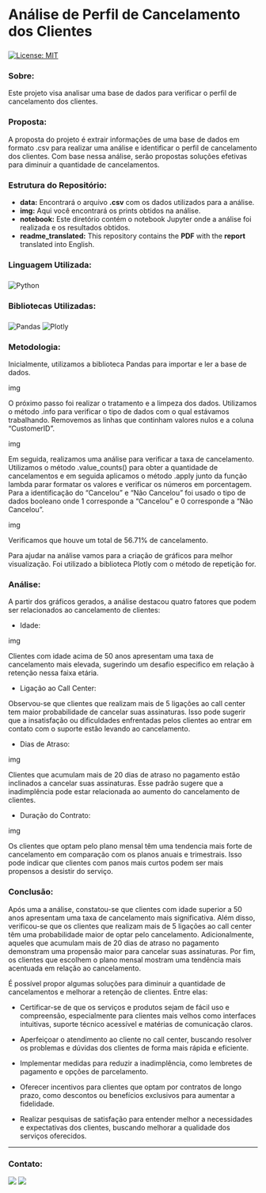 # Análise de Perfil de Cancelamento dos Clientes

###
[![License: MIT](https://img.shields.io/badge/License-MIT-black.svg)](https://opensource.org/licenses/MIT) 

### Sobre:

Este projeto visa analisar uma base de dados para verificar o perfil de cancelamento dos clientes.

### Proposta:

A proposta do projeto é extrair informações de uma base de dados em formato .csv para realizar uma análise e identificar o perfil de cancelamento dos clientes. Com base nessa análise, serão propostas soluções efetivas para diminuir a quantidade de cancelamentos.

### Estrutura do Repositório:
- <strong>data:</strong> Encontrará o arquivo **.csv** com os dados utilizados para a análise.
- <strong>img:</strong> Aqui você encontrará os prints obtidos na análise.
- <strong>notebook:</strong> Este diretório contém o notebook Jupyter onde a análise foi realizada e os resultados obtidos.
- <strong>readme_translated:</strong> This repository contains the **PDF** with the **report** translated into English.

### Linguagem Utilizada:
###
![Python](https://img.shields.io/badge/python-3670A0?style=for-the-badge&logo=python&logoColor=white&color=black)

### Bibliotecas Utilizadas:
###
![Pandas](https://img.shields.io/badge/pandas-%23150458.svg?style=for-the-badge&logo=pandas&logoColor=white&color=black) 	![Plotly](https://img.shields.io/badge/Plotly-%233F4F75.svg?style=for-the-badge&logo=plotly&logoColor=white&color=black)

### Metodologia:

Inicialmente, utilizamos a biblioteca Pandas para importar e ler a base de dados.

img

O próximo passo foi realizar o tratamento e a limpeza dos dados. Utilizamos o método .info para verificar o tipo de dados com o qual estávamos trabalhando. Removemos as linhas que continham valores nulos e a coluna “CustomerID”. 

img

Em seguida, realizamos uma análise para verificar a taxa de cancelamento. Utilizamos o método .value_counts() para obter a quantidade de cancelamentos e em seguida aplicamos o método .apply junto da função lambda parar formatar os valores e verificar os números em porcentagem. Para a identificação do “Cancelou” e “Não Cancelou” foi usado o tipo de dados booleano onde 1 corresponde a “Cancelou” e 0 corresponde a “Não Cancelou”. 

img

Verificamos que houve um total de 56.71% de cancelamento.

Para ajudar na análise vamos para a criação de gráficos para melhor visualização. Foi utilizado a biblioteca Plotly com o método de repetição for.

### Análise:

A partir dos gráficos gerados, a análise destacou quatro fatores que podem ser relacionados ao cancelamento de clientes:

- Idade:

img

  Clientes com idade acima de 50 anos apresentam uma taxa de cancelamento mais elevada, sugerindo um desafio especifico em relação à retenção nessa faixa etária.

- Ligação ao Call Center:

Observou-se que clientes que realizam mais de 5 ligações ao call center tem maior probabilidade de cancelar suas assinaturas. Isso pode sugerir que a insatisfação ou dificuldades enfrentadas pelos clientes ao entrar em contato com o suporte estão levando ao     cancelamento.

- Dias de Atraso:

img

Clientes que acumulam mais de 20 dias de atraso no pagamento estão inclinados a cancelar suas assinaturas. Esse padrão sugere que a inadimplência pode estar relacionada ao aumento do cancelamento de clientes.

- Duração do Contrato:

img

Os clientes que optam pelo plano mensal têm uma tendencia mais forte de cancelamento em comparação com os planos anuais e trimestrais. Isso pode indicar que clientes com panos mais curtos podem ser mais propensos a desistir do serviço.

### Conclusão:

Após uma a análise, constatou-se que clientes com idade superior a 50 anos apresentam uma taxa de cancelamento mais significativa. Além disso, verificou-se que os clientes que realizam mais de 5 ligações ao call center têm uma probabilidade maior de optar pelo cancelamento. Adicionalmente, aqueles que acumulam mais de 20 dias de atraso no pagamento demonstram uma propensão maior para cancelar suas assinaturas. Por fim, os clientes que escolhem o plano mensal mostram uma tendência mais acentuada em relação ao cancelamento.

É possível propor algumas soluções para diminuir a quantidade de cancelamentos e melhorar a retenção de clientes. Entre elas:

- Certificar-se de que os serviços e produtos sejam de fácil uso e compreensão, especialmente para clientes mais velhos como interfaces intuitivas, suporte técnico acessível e matérias de comunicação claros.

- Aperfeiçoar o atendimento ao cliente no call center, buscando resolver os problemas e dúvidas dos clientes de forma mais rápida e eficiente.

- Implementar medidas para reduzir a inadimplência, como lembretes de pagamento e opções de parcelamento.

- Oferecer incentivos para clientes que optam por contratos de longo prazo, como descontos ou benefícios exclusivos para aumentar a fidelidade.

- Realizar pesquisas de satisfação para entender melhor a necessidades e expectativas dos clientes, buscando melhorar a qualidade dos serviços oferecidos.


---
### Contato:

<div>
  <a href="https://linkedin.com/in/marcospontesjunior" target="_blank"><img src="https://img.shields.io/badge/linkedin-%230077B5.svg?style=for-the-badge&logo=linkedin&logoColor=white&color=black" target="_blank"></a>  
  <a href = "mailto:marcospntsjunior@gmail.com"><img src="https://img.shields.io/badge/Gmail-D14836?style=for-the-badge&logo=gmail&logoColor=white&color=black" target="_blank"></a>
</div>
